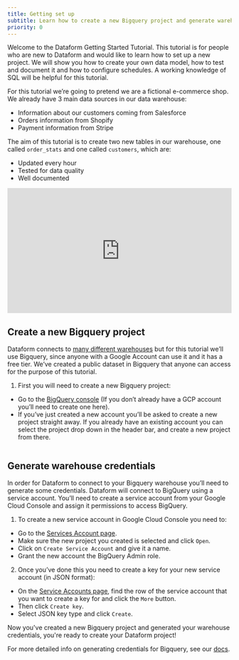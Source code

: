 ```yaml
---
title: Getting set up
subtitle: Learn how to create a new Bigquery project and generate warehouse credentials.
priority: 0
---
```


Welcome to the Dataform Getting Started Tutorial. This tutorial is for people who are new to Dataform and would like to learn how to set up a new project. We will show you how to create your own data model, how to test and document it and how to configure schedules. A working knowledge of SQL will be helpful for this tutorial.

For this tutorial we’re going to pretend we are a fictional e-commerce shop. We already have 3 main data sources in our data warehouse:

- Information about our customers coming from Salesforce
- Orders information from Shopify
- Payment information from Stripe

The aim of this tutorial is to create two new tables in our warehouse, one called `order_stats` and one called `customers`, which are:

- Updated every hour
- Tested for data quality
- Well documented

<div style="position: relative; padding-bottom: 55.78124999999999%; height: 0;"><iframe src="https://www.loom.com/embed/2368b67928ec43b2a7eaf8fabda636f9" frameborder="0" webkitallowfullscreen mozallowfullscreen allowfullscreen style="position: absolute; top: 0; left: 0; width: 100%; height: 100%;"></iframe></div>

## Create a new Bigquery project

Dataform connects to [many different warehouses](https://docs.dataform.co/warehouses#__next) but for this tutorial we’ll use Bigquery, since anyone with a Google Account can use it and it has a free tier. We’ve created a public dataset in Bigquery that anyone can access for the purpose of this tutorial.

1. First you will need to create a new Bigquery project:

- Go to the [BigQuery console](https://console.cloud.google.com/bigquery) (If you don’t already have a GCP account you’ll need to create one here).
- If you’ve just created a new account you’ll be asked to create a new project straight away. If you already have an existing account you can select the project drop down in the header bar, and create a new project from there.

<img src="https://assets.dataform.co/getting%20started%20tutorial/set%20up/Screenshot%202020-08-13%20at%2015.40%201%20(1).png" max-width="753"  alt="" />

## Generate warehouse credentials

In order for Dataform to connect to your Bigquery warehouse you’ll need to generate some credentials. Dataform will connect to BigQuery using a service account. You’ll need to create a service account from your Google Cloud Console and assign it permissions to access BigQuery.

1. To create a new service account in Google Cloud Console you need to:

- Go to the [Services Account page](https://console.cloud.google.com/iam-admin/serviceaccounts).
- Make sure the new project you created is selected and click `Open`.
- Click on `Create Service Account` and give it a name.
- Grant the new account the BigQuery Admin role.

2. Once you’ve done this you need to create a key for your new service account (in JSON format):

- On the [Service Accounts page](https://console.cloud.google.com/iam-admin/serviceaccounts), find the row of the service account that you want to create a key for and click the `More` button.
- Then click `Create key`.
- Select JSON key type and click `Create`.

Now you've created a new Bigquery project and generated your warehouse credentials, you're ready to create your Dataform project!

For more detailed info on generating credentials for Bigquery, see our [docs](https://docs.dataform.co/warehouses/bigquery#__next).

